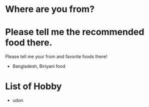 # Where are you from? 
# Please tell me the recommended food there.
Please tell me your from and favorite foods there!<br/>

- Bangladesh, Biriyani food<br/>



# List of Hobby
- udon

